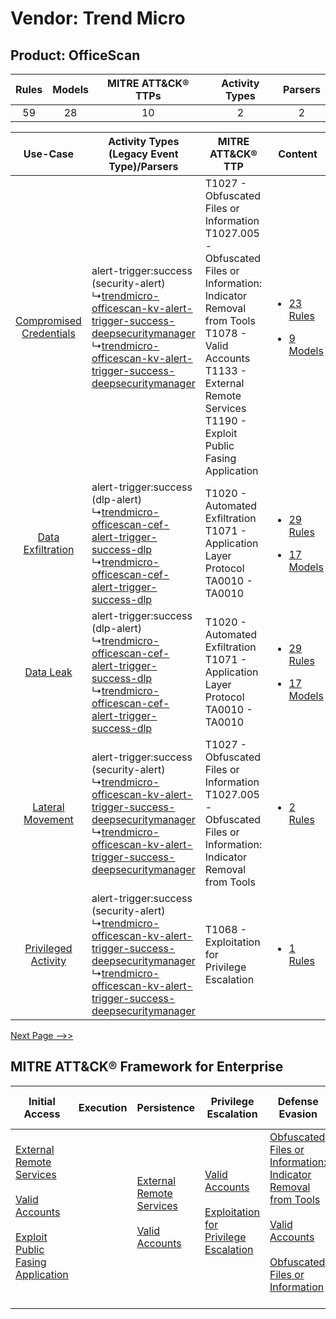 Vendor: Trend Micro
===================
Product: OfficeScan
-------------------
| Rules | Models | MITRE ATT&CK® TTPs | Activity Types | Parsers |
|:-----:|:------:|:------------------:|:--------------:|:-------:|
|  59   |   28   |         10         |       2        |    2    |

|    Use-Case    | Activity Types (Legacy Event Type)/Parsers    | MITRE ATT&CK® TTP    | Content    |
|:----:| ---- | ---- | ---- |
| [Compromised Credentials](../../../UseCases/uc_compromised_credentials.md) |  alert-trigger:success (security-alert)<br> ↳[trendmicro-officescan-kv-alert-trigger-success-deepsecuritymanager](Ps/pC_trendmicroofficescankvalerttriggersuccessdeepsecuritymanager.md)<br> ↳[trendmicro-officescan-kv-alert-trigger-success-deepsecuritymanager](Ps/pC_trendmicroofficescankvalerttriggersuccessdeepsecuritymanager.md)<br> | T1027 - Obfuscated Files or Information<br>T1027.005 - Obfuscated Files or Information: Indicator Removal from Tools<br>T1078 - Valid Accounts<br>T1133 - External Remote Services<br>T1190 - Exploit Public Fasing Application<br> | [<ul><li>23 Rules</li></ul><ul><li>9 Models</li></ul>](RM/r_m_trend_micro_officescan_Compromised_Credentials.md) |
|       [Data Exfiltration](../../../UseCases/uc_data_exfiltration.md)       |  alert-trigger:success (dlp-alert)<br> ↳[trendmicro-officescan-cef-alert-trigger-success-dlp](Ps/pC_trendmicroofficescancefalerttriggersuccessdlp.md)<br> ↳[trendmicro-officescan-cef-alert-trigger-success-dlp](Ps/pC_trendmicroofficescancefalerttriggersuccessdlp.md)<br>    | T1020 - Automated Exfiltration<br>T1071 - Application Layer Protocol<br>TA0010 - TA0010<br>    | [<ul><li>29 Rules</li></ul><ul><li>17 Models</li></ul>](RM/r_m_trend_micro_officescan_Data_Exfiltration.md)      |
|    [Data Leak](../../../UseCases/uc_data_leak.md)    |  alert-trigger:success (dlp-alert)<br> ↳[trendmicro-officescan-cef-alert-trigger-success-dlp](Ps/pC_trendmicroofficescancefalerttriggersuccessdlp.md)<br> ↳[trendmicro-officescan-cef-alert-trigger-success-dlp](Ps/pC_trendmicroofficescancefalerttriggersuccessdlp.md)<br>    | T1020 - Automated Exfiltration<br>T1071 - Application Layer Protocol<br>TA0010 - TA0010<br>    | [<ul><li>29 Rules</li></ul><ul><li>17 Models</li></ul>](RM/r_m_trend_micro_officescan_Data_Leak.md)    |
|        [Lateral Movement](../../../UseCases/uc_lateral_movement.md)        |  alert-trigger:success (security-alert)<br> ↳[trendmicro-officescan-kv-alert-trigger-success-deepsecuritymanager](Ps/pC_trendmicroofficescankvalerttriggersuccessdeepsecuritymanager.md)<br> ↳[trendmicro-officescan-kv-alert-trigger-success-deepsecuritymanager](Ps/pC_trendmicroofficescankvalerttriggersuccessdeepsecuritymanager.md)<br> | T1027 - Obfuscated Files or Information<br>T1027.005 - Obfuscated Files or Information: Indicator Removal from Tools<br>    | [<ul><li>2 Rules</li></ul>](RM/r_m_trend_micro_officescan_Lateral_Movement.md)    |
|     [Privileged Activity](../../../UseCases/uc_privileged_activity.md)     |  alert-trigger:success (security-alert)<br> ↳[trendmicro-officescan-kv-alert-trigger-success-deepsecuritymanager](Ps/pC_trendmicroofficescankvalerttriggersuccessdeepsecuritymanager.md)<br> ↳[trendmicro-officescan-kv-alert-trigger-success-deepsecuritymanager](Ps/pC_trendmicroofficescankvalerttriggersuccessdeepsecuritymanager.md)<br> | T1068 - Exploitation for Privilege Escalation<br>    | [<ul><li>1 Rules</li></ul>](RM/r_m_trend_micro_officescan_Privileged_Activity.md)    |
[Next Page -->>](2_ds_trend_micro_officescan.md)

MITRE ATT&CK® Framework for Enterprise
--------------------------------------
| Initial Access                                                                                                                                                                                                                         | Execution | Persistence                                                                                                                                      | Privilege Escalation                                                                                                                                          | Defense Evasion                                                                                                                                                                                                                                                               | Credential Access | Discovery | Lateral Movement | Collection | Command and Control                                                             | Exfiltration                                                                | Impact |
| -------------------------------------------------------------------------------------------------------------------------------------------------------------------------------------------------------------------------------------- | --------- | ------------------------------------------------------------------------------------------------------------------------------------------------ | ------------------------------------------------------------------------------------------------------------------------------------------------------------- | ----------------------------------------------------------------------------------------------------------------------------------------------------------------------------------------------------------------------------------------------------------------------------- | ----------------- | --------- | ---------------- | ---------- | ------------------------------------------------------------------------------- | --------------------------------------------------------------------------- | ------ |
| [External Remote Services](https://attack.mitre.org/techniques/T1133)<br><br>[Valid Accounts](https://attack.mitre.org/techniques/T1078)<br><br>[Exploit Public Fasing Application](https://attack.mitre.org/techniques/T1190)<br><br> |           | [External Remote Services](https://attack.mitre.org/techniques/T1133)<br><br>[Valid Accounts](https://attack.mitre.org/techniques/T1078)<br><br> | [Valid Accounts](https://attack.mitre.org/techniques/T1078)<br><br>[Exploitation for Privilege Escalation](https://attack.mitre.org/techniques/T1068)<br><br> | [Obfuscated Files or Information: Indicator Removal from Tools](https://attack.mitre.org/techniques/T1027/005)<br><br>[Valid Accounts](https://attack.mitre.org/techniques/T1078)<br><br>[Obfuscated Files or Information](https://attack.mitre.org/techniques/T1027)<br><br> |                   |           |                  |            | [Application Layer Protocol](https://attack.mitre.org/techniques/T1071)<br><br> | [Automated Exfiltration](https://attack.mitre.org/techniques/T1020)<br><br> |        |